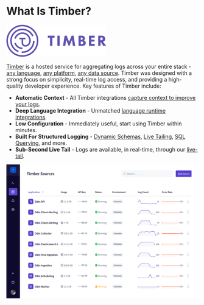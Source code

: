 # What Is Timber?

![](.gitbook/assets/logo-purple.png)

[Timber](https://timber.io/) is a hosted service for aggregating logs across your entire stack - [any language](setup/languages/), [any platform](setup/platforms/), [any data source](setup/log-forwarders/). Timber was designed with a strong focus on simplicity, real-time log access, and providing a high-quality developer experience. Key features of Timber include:

* **Automatic Context** - All Timber integrations [capture context to improve your logs](under-the-hood/integration-philosophy.md#automatic-context-capturing).
* **Deep Language Integration** - Unmatched [language runtime integrations](setup/languages/).
* **Low Configuration** - Immediately useful, start using Timber within minutes.
* **Built For Structured Logging** - [Dynamic Schemas](under-the-hood/schema-maintenance.md), [Live Tailing](usage/live-tailing.md),  [SQL Querying](usage/sql-querying.md), and more.
* **Sub-Second Live Tail** - Logs are available, in real-time, through our [live-tail](usage/live-tailing.md).

![Timber Demonstration](.gitbook/assets/screen-recording-2019-03-08-at-11.11-am.gif)

